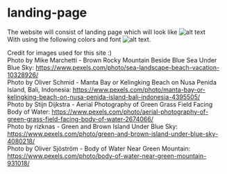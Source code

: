 # landing-page

The website will consist of landing page which will look like ![alt text](https://user-images.githubusercontent.com/50716392/163684137-2c9a48e0-c672-4b75-b5fa-c0f011e9c42a.png)  
With using the following colors and font ![alt text](https://user-images.githubusercontent.com/50716392/163684151-e1d02a24-4ce4-4616-aef6-0cd017f92c92.png).  

Credit for images used for this site :)  
Photo by Mike Marchetti - Brown Rocky Mountain Beside Blue Sea Under Blue Sky: https://www.pexels.com/photo/sea-landscape-beach-vacation-10328926/  
Photo by Oliver Schmid - Manta Bay or Kelingking Beach on Nusa Penida Island, Bali, Indonesia: https://www.pexels.com/photo/manta-bay-or-kelingking-beach-on-nusa-penida-island-bali-indonesia-4395505/  
Photo by Stijn Dijkstra - Aerial Photography of Green Grass Field Facing Body of Water: https://www.pexels.com/photo/aerial-photography-of-green-grass-field-facing-body-of-water-2674066/  
Photo by rizknas - Green and Brown Island Under Blue Sky: https://www.pexels.com/photo/green-and-brown-island-under-blue-sky-4080218/  
Photo by Oliver Sjöström - Body of Water Near Green Mountain: https://www.pexels.com/photo/body-of-water-near-green-mountain-931018/  